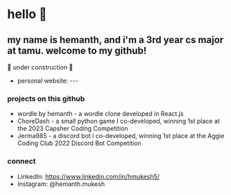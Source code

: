 # hello 👋

## my name is hemanth, and i'm a 3rd year cs major at tamu. welcome to my github!

🚧 under construction 🚧
- personal website: ---

### projects on this github
- wordle by hemanth - a wordle clone developed in React.js
- ChoreDash - a small python game I co-developed, winning 1st place at the 2023 Capsher Coding Competition
- Jerma985 - a discord bot i co-developed, winning 1st place at the Aggie Coding Club 2022 Discord Bot Competition

### connect  
- LinkedIn: https://www.linkedin.com/in/hmukesh5/
- Instagram: @hemanth.mukesh
